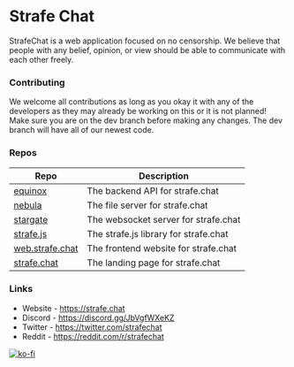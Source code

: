 # Strafe Chat
StrafeChat is a web application focused on no censorship. We believe that people with any belief,
opinion, or view should be able to communicate with each other freely.

### Contributing
We welcome all contributions as long as you okay it with any of the developers as they may already be working on this or it is not planned! Make sure you are on the dev branch before making any changes. The dev branch will have all of our newest code.

### Repos
| Repo | Description |
| ---- | ----------- |
| [equinox](https://github.com/StrafeChat/equinox) | The backend API for strafe.chat |
| [nebula](https://github.com/StrafeChat/nebula) | The file server for strafe.chat |
| [stargate](https://github.com/StrafeChat/stargate) | The websocket server for strafe.chat |
| [strafe.js](https://github.com/StrafeChat/strafe.js) | The strafe.js library for strafe.chat  |
| [web.strafe.chat](https://github.com/StrafeChat/web.strafe.chat) | The frontend website for strafe.chat |
| [strafe.chat](https://github.com/StrafeChat/strafe.chat) | The landing page for strafe.chat |

### Links
- Website - https://strafe.chat
- Discord - https://discord.gg/JbVgfWXeKZ
- Twitter - https://twitter.com/strafechat
- Reddit - https://reddit.com/r/strafechat

[![ko-fi](https://ko-fi.com/img/githubbutton_sm.svg)](https://ko-fi.com/O5O2MEDMO)
